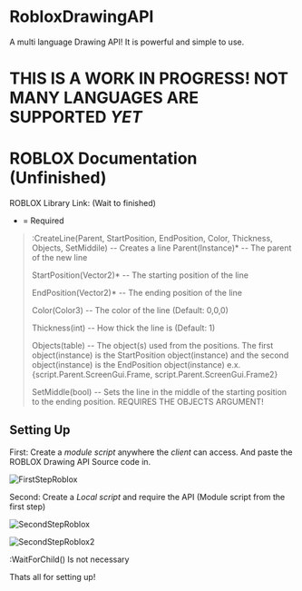 # RobloxDrawingAPI
A multi language Drawing API! It is powerful and simple to use.

# THIS IS A WORK IN PROGRESS! NOT MANY LANGUAGES ARE SUPPORTED *YET*

# ROBLOX Documentation (Unfinished)
ROBLOX Library Link: (Wait to finished)

* = Required

> :CreateLine(Parent, StartPosition, EndPosition, Color, Thickness, Objects, SetMiddile) -- Creates a line
>  Parent(Instance)* -- The parent of the new line
>  
>  StartPosition(Vector2)* -- The starting position of the line
>  
>  EndPosition(Vector2)* -- The ending position of the line
>  
>  Color(Color3) -- The color of the line (Default: 0,0,0)
>  
>  Thickness(int) -- How thick the line is (Default: 1)
>  
>  Objects(table) -- The object(s) used from the positions. The first object(instance) is the StartPosition object(instance) and the second object(instance) is the EndPosition object(instance) e.x. {script.Parent.ScreenGui.Frame, script.Parent.ScreenGui.Frame2}
>  
>  SetMiddle(bool) -- Sets the line in the middle of the starting position to the ending position. REQUIRES THE OBJECTS ARGUMENT!
  
## Setting Up
First: Create a *module script* anywhere the *client* can access. And paste the ROBLOX Drawing API Source code in.

![FirstStepRoblox](https://i.gyazo.com/3408e766cac73b662fa95562d74c1f03.png)

Second: Create a *Local script* and require the API (Module script from the first step)

![SecondStepRoblox](https://i.gyazo.com/6d4088e0060127feeda842295fd1f93e.png)

![SecondStepRoblox2](https://i.gyazo.com/c8a012264ef7d3e5a43ff4ba86872a90.png)

:WaitForChild() Is not necessary 

Thats all for setting up!

